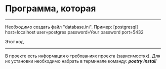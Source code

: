 # Программа, которая 
--------------------------------------------------------------
Необходимо создать файл "database.ini". Пример:
[postgresql]
host=localhost
user=postgres
password=Your password
port=5432

Этот код 

--------------------------------------------------------------

В проекте есть информация о требованиях проекта (зависимостях). 
Для их установки необходимо набрать в терминале команду: **_poetry install_**

